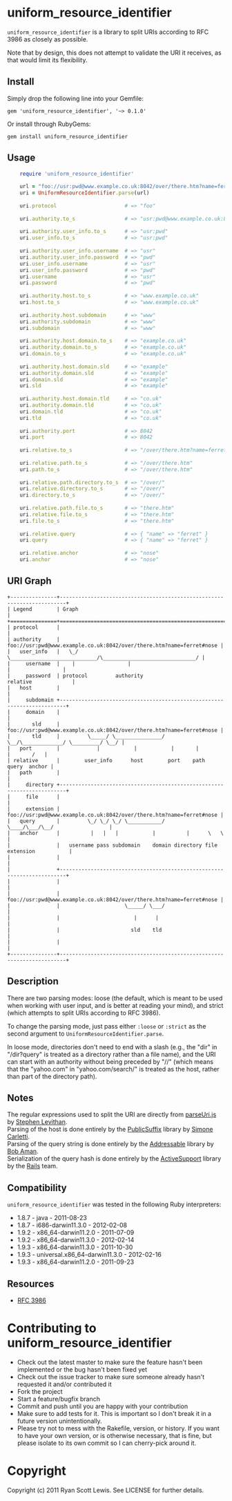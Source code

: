 # uniform_resource_identifier

`uniform_resource_identifier` is a library to split URIs 
according to RFC 3986 as closely as possible. 

Note that by design, this does not attempt to validate 
the URI it receives, as that would limit its flexibility.

## Install

Simply drop the following line into your Gemfile:

    gem 'uniform_resource_identifier', '~> 0.1.0'

Or install through RubyGems:

    gem install uniform_resource_identifier

## Usage

```ruby
    require 'uniform_resource_identifier'
    
    url = "foo://usr:pwd@www.example.co.uk:8042/over/there.htm?name=ferret#nose"
    uri = UniformResourceIdentifier.parse(url)
    
    uri.protocol                      # => "foo"
    
    uri.authority.to_s                # => "usr:pwd@www.example.co.uk:8042"
    
    uri.authority.user_info.to_s      # => "usr:pwd"
    uri.user_info.to_s                # => "usr:pwd"
    
    uri.authority.user_info.username  # => "usr"
    uri.authority.user_info.password  # => "pwd"
    uri.user_info.username            # => "usr"
    uri.user_info.password            # => "pwd"
    uri.username                      # => "usr"
    uri.password                      # => "pwd"
    
    uri.authority.host.to_s           # => "www.example.co.uk"
    uri.host.to_s                     # => "www.example.co.uk"
    
    uri.authority.host.subdomain      # => "www"
    uri.authority.subdomain           # => "www"
    uri.subdomain                     # => "www"
    
    uri.authority.host.domain.to_s    # => "example.co.uk"
    uri.authority.domain.to_s         # => "example.co.uk"
    uri.domain.to_s                   # => "example.co.uk"
    
    uri.authority.host.domain.sld     # => "example"
    uri.authority.domain.sld          # => "example"
    uri.domain.sld                    # => "example"
    uri.sld                           # => "example"
    
    uri.authority.host.domain.tld     # => "co.uk"
    uri.authority.domain.tld          # => "co.uk"
    uri.domain.tld                    # => "co.uk"
    uri.tld                           # => "co.uk"
    
    uri.authority.port                # => 8042
    uri.port                          # => 8042
    
    uri.relative.to_s                 # => "/over/there.htm?name=ferret#nose"
    
    uri.relative.path.to_s            # => "/over/there.htm"
    uri.path.to_s                     # => "/over/there.htm"
    
    uri.relative.path.directory.to_s  # => "/over/"
    uri.relative.directory.to_s       # => "/over/"
    uri.directory.to_s                # => "/over/"
    
    uri.relative.path.file.to_s       # => "there.htm"
    uri.relative.file.to_s            # => "there.htm"
    uri.file.to_s                     # => "there.htm"
    
    uri.relative.query                # => { "name" => "ferret" }
    uri.query                         # => { "name" => "ferret" }
    
    uri.relative.anchor               # => "nose"
    uri.anchor                        # => "nose"
```

## URI Graph

    +---------------+------------------------------------------------------------------------+
    | Legend        | Graph                                                                  |
    +===============+========================================================================+
    | protocol      |                                                                        |
    | authority     |   foo://usr:pwd@www.example.co.uk:8042/over/there.htm?name=ferret#nose |
    |   user_info   |   \_/   \____________________________/\______________________________/ |
    |     username  |    |                 |                               |                 |
    |     password  | protocol         authority                        relative             |
    |   host        |                                                                        |
    |     subdomain +------------------------------------------------------------------------+
    |     domain    |                                                                        |
    |       sld     |   foo://usr:pwd@www.example.co.uk:8042/over/there.htm?name=ferret#nose |
    |       tld     |         \_____/ \_______________/ \__/\_____________/ \_________/ \__/ |
    |   port        |            |           |           |       |               |       /   |
    | relative      |        user_info      host        port    path           query  anchor |
    |   path        |                                                                        |
    |     directory +------------------------------------------------------------------------+
    |     file      |                                                                        |
    |     extension |   foo://usr:pwd@www.example.co.uk:8042/over/there.htm?name=ferret#nose |
    |   query       |         \_/ \_/ \_/ \___________/     \____/\___/\__/                  |
    |   anchor      |          |   |   |           |          |      \   \                   |
    |               |   username pass subdomain    domain directory file extension           |
    |               |                                                                        |
    |               +------------------------------------------------------------------------+
    |               |                                                                        |
    |               |   foo://usr:pwd@www.example.co.uk:8042/over/there.htm?name=ferret#nose |
    |               |                     \_____/ \___/                                      |
    |               |                        |      |                                        |
    |               |                       sld    tld                                       |
    |               |                                                                        |
    +---------------+------------------------------------------------------------------------+

## Description

There are two parsing modes: loose (the default, which is meant 
to be used when working with user input, and is better at reading 
your mind), and strict (which attempts to split URIs according to 
RFC 3986).

To change the parsing mode, just pass either `:loose` or `:strict` 
as the second argument to `UniformResourceIdentifier.parse`.

In loose mode, directories don't need to end with a slash (e.g., 
the "dir" in "/dir?query" is treated as a directory rather than a 
file name), and the URI can start with an authority without being 
preceded by "//" (which means that the "yahoo.com" 
in "yahoo.com/search/" is treated as the host, rather than part 
of the directory path).

## Notes

The regular expressions used to split the URI are directly from [parseUri.js](http://stevenlevithan.com/demo/parseuri/js/)
by [Stephen Levithan](http://stevenlevithan.com/).  
Parsing of the host is done entirely by the [PublicSuffix](http://rubygems.org/gems/public_suffix) 
library by [Simone Carletti](http://www.simonecarletti.com/).  
Parsing of the query string is done entirely by the [Addressable](http://rubygems.org/gems/addressable) 
library by [Bob Aman](https://rubygems.org/profiles/sporkmonger).  
Serialization of the query hash is done entirely by the [ActiveSupport](http://rubygems.org/gems/active_support) 
library by the [Rails](https://github.com/rails/rails) team.  

## Compatibility

`uniform_resource_identifier` was tested in the following Ruby interpreters:

* 1.8.7 - java - 2011-08-23
* 1.8.7 - i686-darwin11.3.0 - 2012-02-08
* 1.9.2 - x86_64-darwin11.2.0 - 2011-07-09
* 1.9.2 - x86_64-darwin11.3.0 - 2012-02-14
* 1.9.3 - x86_64-darwin11.3.0 - 2011-10-30
* 1.9.3 - universal.x86_64-darwin11.3.0 - 2012-02-16
* 1.9.3 - x86_64-darwin11.2.0 - 2011-09-23

## Resources

* [RFC 3986](http://tools.ietf.org/html/rfc3986)

# Contributing to uniform_resource_identifier

* Check out the latest master to make sure the feature hasn't been implemented or the bug hasn't been fixed yet
* Check out the issue tracker to make sure someone already hasn't requested it and/or contributed it
* Fork the project
* Start a feature/bugfix branch
* Commit and push until you are happy with your contribution
* Make sure to add tests for it. This is important so I don't break it in a future version unintentionally.
* Please try not to mess with the Rakefile, version, or history. If you want to have your own version, or is otherwise necessary, that is fine, but please isolate to its own commit so I can cherry-pick around it.

# Copyright

Copyright (c) 2011 Ryan Scott Lewis. See LICENSE for further details.
